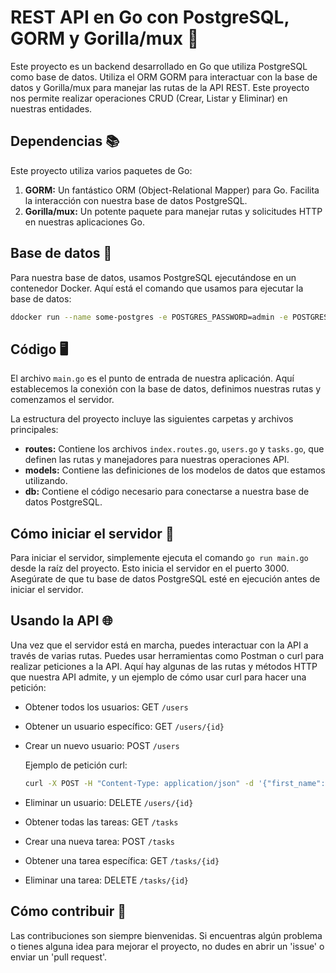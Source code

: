 # REST API en Go con PostgreSQL, GORM y Gorilla/mux 🚀

Este proyecto es un backend desarrollado en Go que utiliza PostgreSQL como base de datos. Utiliza el ORM GORM para interactuar con la base de datos y Gorilla/mux para manejar las rutas de la API REST. Este proyecto nos permite realizar operaciones CRUD (Crear, Listar y Eliminar) en nuestras entidades.

## Dependencias 📚

Este proyecto utiliza varios paquetes de Go:

1. **GORM:** Un fantástico ORM (Object-Relational Mapper) para Go. Facilita la interacción con nuestra base de datos PostgreSQL.
2. **Gorilla/mux:** Un potente paquete para manejar rutas y solicitudes HTTP en nuestras aplicaciones Go.

## Base de datos 🎲

Para nuestra base de datos, usamos PostgreSQL ejecutándose en un contenedor Docker. Aquí está el comando que usamos para ejecutar la base de datos:

```bash
ddocker run --name some-postgres -e POSTGRES_PASSWORD=admin -e POSTGRES_USER=root -p 5432:5432 -d postgres
```
## Código 🖥️

El archivo `main.go` es el punto de entrada de nuestra aplicación. Aquí establecemos la conexión con la base de datos, definimos nuestras rutas y comenzamos el servidor.

La estructura del proyecto incluye las siguientes carpetas y archivos principales:

- **routes:** Contiene los archivos `index.routes.go`, `users.go` y `tasks.go`, que definen las rutas y manejadores para nuestras operaciones API.
- **models:** Contiene las definiciones de los modelos de datos que estamos utilizando.
- **db:** Contiene el código necesario para conectarse a nuestra base de datos PostgreSQL.

## Cómo iniciar el servidor 🚀

Para iniciar el servidor, simplemente ejecuta el comando `go run main.go` desde la raíz del proyecto. Esto inicia el servidor en el puerto 3000. Asegúrate de que tu base de datos PostgreSQL esté en ejecución antes de iniciar el servidor.

## Usando la API 🌐

Una vez que el servidor está en marcha, puedes interactuar con la API a través de varias rutas. Puedes usar herramientas como Postman o curl para realizar peticiones a la API. Aquí hay algunas de las rutas y métodos HTTP que nuestra API admite, y un ejemplo de cómo usar curl para hacer una petición:

- Obtener todos los usuarios: GET `/users`
- Obtener un usuario específico: GET `/users/{id}`
- Crear un nuevo usuario: POST `/users`

    Ejemplo de petición curl: 
    ```bash
    curl -X POST -H "Content-Type: application/json" -d '{"first_name":"Santiago","last_name": "Vazquez", "email":"santiago@example.com"}' http://localhost:3000/users
    ```
- Eliminar un usuario: DELETE `/users/{id}`
- Obtener todas las tareas: GET `/tasks`
- Crear una nueva tarea: POST `/tasks`
- Obtener una tarea específica: GET `/tasks/{id}`
- Eliminar una tarea: DELETE `/tasks/{id}`

## Cómo contribuir 🤝

Las contribuciones son siempre bienvenidas. Si encuentras algún problema o tienes alguna idea para mejorar el proyecto, no dudes en abrir un 'issue' o enviar un 'pull request'.

